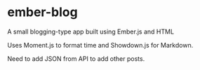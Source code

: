 ember-blog
==========

A small blogging-type app built using Ember.js and HTML

Uses Moment.js to format time and Showdown.js for Markdown.

Need to add JSON from API to add other posts.
